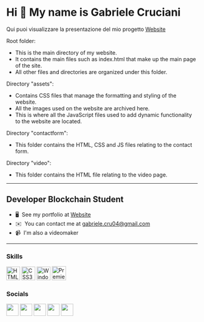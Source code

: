 Hi 👋 My name is Gabriele Cruciani
===================================


Qui puoi visualizzare la presentazione del mio progetto [Website](https://www.canva.com/design/DAFuguy5euU/_5WhL72MUTqSL___Oi3U9Q/view?utm_content=DAFuguy5euU&utm_campaign=designshare&utm_medium=link&utm_source=publishsharelink)


Root folder:

* This is the main directory of my website.
* It contains the main files such as index.html that make up the main page of the site.
* All other files and directories are organized under this folder.

Directory "assets":

* Contains CSS files that manage the formatting and styling of the website.
* All the images used on the website are archived here.
* This is where all the JavaScript files used to add dynamic functionality to the website are located.

Directory "contactform":

* This folder contains the HTML, CSS and JS files relating to the contact form.

Directory "video":

* This folder contains the HTML file relating to the video page.
------------------------------------------------------------------------------------------------------


Developer Blockchain Student 
----------------------------

* 🖥️  See my portfolio at [Website](http://gabrielecruciani.github.io)
* ✉️  You can contact me at [gabriele.cru04@gmail.com](mailto:gabriele.cru04@gmail.com)
* 📹  I'm also a videomaker
----------------------------------------------------------------------------------------


### Skills

<p align="left">
<a href="https://developer.mozilla.org/en-US/docs/Glossary/HTML5" target="_blank" rel="noreferrer"><img src="https://raw.githubusercontent.com/danielcranney/readme-generator/main/public/icons/skills/html5-colored.svg" width="36" height="36" alt="HTML5"/></a>
<a href="https://www.w3.org/TR/CSS/#css" target="_blank" rel="noreferrer"><img src="https://raw.githubusercontent.com/danielcranney/readme-generator/main/public/icons/skills/css3-colored.svg" width="36" height="36" alt="CSS3"/></a>
<a href="https://www.microsoft.com/it-it/windows" target="_blank" rel="noreferrer"><img src="https://upload.wikimedia.org/wikipedia/commons/8/87/Windows_logo_-_2021.svg" width="36" height="36" alt="Windows"/></a>
<a href="https://www.adobe.com/it/products/premiere.html" target="_blank" rel="noreferrer"><img src="https://upload.wikimedia.org/wikipedia/commons/4/40/Adobe_Premiere_Pro_CC_icon.svg" width="37" height="37" alt="Premiere"/></a>
</p>

### Socials

<p align="left">
<a href="https://discord.com/users/BoiZze" target="_blank" rel="noreferrer"><img src="https://raw.githubusercontent.com/danielcranney/readme-generator/main/public/icons/socials/discord.svg" width="32" height="32"/></a>
<a href="https://www.github.com/BoiZze" target="_blank" rel="noreferrer"><img src="https://raw.githubusercontent.com/danielcranney/readme-generator/main/public/icons/socials/github-dark.svg" width="32" height="32"/></a>
<a href="http://www.instagram.com/_gabriele.it_" target="_blank" rel="noreferrer"><img src="https://raw.githubusercontent.com/danielcranney/readme-generator/main/public/icons/socials/instagram.svg" width="32" height="32"/></a>
<a href="https://www.linkedin.com/in/gabriele-cruciani" target="_blank" rel="noreferrer"><img src="https://raw.githubusercontent.com/danielcranney/readme-generator/main/public/icons/socials/linkedin.svg" width="32" height="32"/></a>
<a href="https://www.x.com/berna_engineer" target="_blank" rel="noreferrer"><img src="https://raw.githubusercontent.com/danielcranney/readme-generator/main/public/icons/socials/twitter-dark.svg" width="32" height="32"/></a>
</p>
